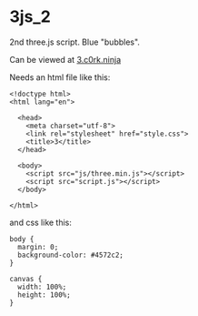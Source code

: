 # 3js_2
2nd three.js script. Blue "bubbles".

Can be viewed at [3.c0rk.ninja](http://3.c0rk.ninja)

Needs an html file like this:

```
<!doctype html>
<html lang="en">

  <head>
    <meta charset="utf-8">
    <link rel="stylesheet" href="style.css">
    <title>3</title>
  </head>

  <body>
    <script src="js/three.min.js"></script>
    <script src="script.js"></script>
  </body>

</html>
```

and css like this:

```
body {
  margin: 0;
  background-color: #4572c2;
}

canvas {
  width: 100%;
  height: 100%;
}
```